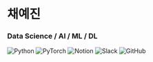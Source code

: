 # 채예진
### Data Science / AI / ML / DL
<img alt="Python" src="https://img.shields.io/badge/Python-3776AB.svg?&style=flat-square&logo=Python&logoColor=white"/> <img alt="PyTorch" src="https://img.shields.io/badge/PyTorch-EE4C2C.svg?&style=flat-square&logo=PyTorch&logoColor=white"> 
<img alt="Notion" src="https://img.shields.io/badge/Notion-000000.svg?&style=flat-square&logo=Notion&logoColor=white"/> <img alt="Slack" src="https://img.shields.io/badge/Slack-4A154B.svg?&style=flat-square&logo=Slack&logoColor=white"/> <img alt="GitHub" src="https://img.shields.io/badge/GitHub-181717.svg?&style=flat-square&logo=GitHub&logoColor=white"/>





